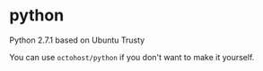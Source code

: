 # python
Python 2.7.1 based on Ubuntu Trusty

You can use `octohost/python` if you don't want to make it yourself.
